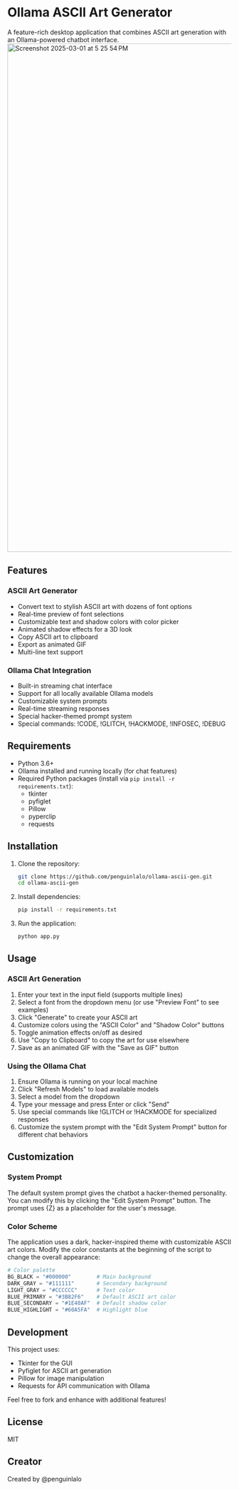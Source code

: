# Ollama ASCII Art Generator

A feature-rich desktop application that combines ASCII art generation with an Ollama-powered chatbot interface.
<img width="1141" alt="Screenshot 2025-03-01 at 5 25 54 PM" src="https://github.com/user-attachments/assets/99c71718-0452-40b6-9be3-cd70c8eb09ca" />




## Features

### ASCII Art Generator 
- Convert text to stylish ASCII art with dozens of font options
- Real-time preview of font selections
- Customizable text and shadow colors with color picker
- Animated shadow effects for a 3D look
- Copy ASCII art to clipboard
- Export as animated GIF
- Multi-line text support 

### Ollama Chat Integration
- Built-in streaming chat interface
- Support for all locally available Ollama models
- Customizable system prompts
- Real-time streaming responses
- Special hacker-themed prompt system
- Special commands: !CODE, !GLITCH, !HACKMODE, !INFOSEC, !DEBUG

## Requirements

- Python 3.6+
- Ollama installed and running locally (for chat features)
- Required Python packages (install via `pip install -r requirements.txt`):
  - tkinter
  - pyfiglet
  - Pillow
  - pyperclip
  - requests

## Installation

1. Clone the repository:
   ```bash
   git clone https://github.com/penguinlalo/ollama-ascii-gen.git
   cd ollama-ascii-gen
   ```

2. Install dependencies:
   ```bash
   pip install -r requirements.txt
   ```

3. Run the application:
   ```bash
   python app.py
   ```

## Usage

### ASCII Art Generation

1. Enter your text in the input field (supports multiple lines)
2. Select a font from the dropdown menu (or use "Preview Font" to see examples)
3. Click "Generate" to create your ASCII art
4. Customize colors using the "ASCII Color" and "Shadow Color" buttons
5. Toggle animation effects on/off as desired
6. Use "Copy to Clipboard" to copy the art for use elsewhere
7. Save as an animated GIF with the "Save as GIF" button

### Using the Ollama Chat

1. Ensure Ollama is running on your local machine
2. Click "Refresh Models" to load available models
3. Select a model from the dropdown
4. Type your message and press Enter or click "Send"
5. Use special commands like !GLITCH or !HACKMODE for specialized responses
6. Customize the system prompt with the "Edit System Prompt" button for different chat behaviors

## Customization

### System Prompt

The default system prompt gives the chatbot a hacker-themed personality. You can modify this by clicking the "Edit System Prompt" button. The prompt uses {Z} as a placeholder for the user's message.

### Color Scheme

The application uses a dark, hacker-inspired theme with customizable ASCII art colors. Modify the color constants at the beginning of the script to change the overall appearance:

```python
# Color palette
BG_BLACK = "#000000"        # Main background
DARK_GRAY = "#111111"       # Secondary background
LIGHT_GRAY = "#CCCCCC"      # Text color
BLUE_PRIMARY = "#3B82F6"    # Default ASCII art color
BLUE_SECONDARY = "#1E40AF"  # Default shadow color
BLUE_HIGHLIGHT = "#60A5FA"  # Highlight blue
```

## Development

This project uses:
- Tkinter for the GUI
- Pyfiglet for ASCII art generation
- Pillow for image manipulation
- Requests for API communication with Ollama

Feel free to fork and enhance with additional features!

## License

MIT

## Creator

Created by @penguinlalo
